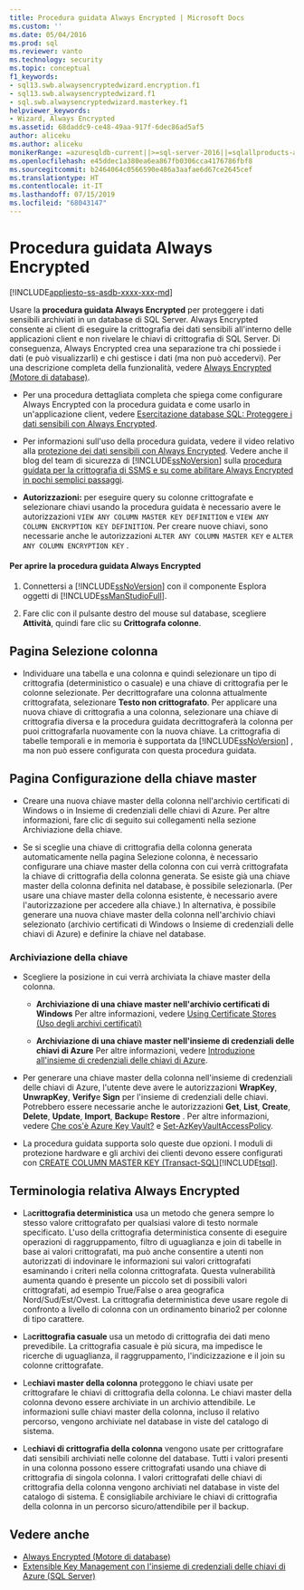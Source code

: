 ```yaml
---
title: Procedura guidata Always Encrypted | Microsoft Docs
ms.custom: ''
ms.date: 05/04/2016
ms.prod: sql
ms.reviewer: vanto
ms.technology: security
ms.topic: conceptual
f1_keywords:
- sql13.swb.alwaysencryptedwizard.encryption.f1
- sql13.swb.alwaysencryptedwizard.f1
- sql.swb.alwaysencryptedwizard.masterkey.f1
helpviewer_keywords:
- Wizard, Always Encrypted
ms.assetid: 68daddc9-ce48-49aa-917f-6dec86ad5af5
author: aliceku
ms.author: aliceku
monikerRange: =azuresqldb-current||>=sql-server-2016||=sqlallproducts-allversions||>=sql-server-linux-2017||=azuresqldb-mi-current
ms.openlocfilehash: e45ddec1a380ea6ea867fb0306cca4176786fbf8
ms.sourcegitcommit: b2464064c0566590e486a3aafae6d67ce2645cef
ms.translationtype: HT
ms.contentlocale: it-IT
ms.lasthandoff: 07/15/2019
ms.locfileid: "68043147"
---
```

# <a name="always-encrypted-wizard"></a>Procedura guidata Always Encrypted
[!INCLUDE[appliesto-ss-asdb-xxxx-xxx-md](../../../includes/appliesto-ss-asdb-xxxx-xxx-md.md)]

Usare la **procedura guidata Always Encrypted** per proteggere i dati sensibili archiviati in un database di SQL Server. Always Encrypted consente ai client di eseguire la crittografia dei dati sensibili all'interno delle applicazioni client e non rivelare le chiavi di crittografia di SQL Server. Di conseguenza, Always Encrypted crea una separazione tra chi possiede i dati (e può visualizzarli) e chi gestisce i dati (ma non può accedervi).  Per una descrizione completa della funzionalità, vedere [Always Encrypted &#40;Motore di database&#41;](../../../relational-databases/security/encryption/always-encrypted-database-engine.md).  
 
 - Per una procedura dettagliata completa che spiega come configurare Always Encrypted con la procedura guidata e come usarlo in un'applicazione client, vedere [Esercitazione database SQL: Proteggere i dati sensibili con Always Encrypted](https://azure.microsoft.com/documentation/articles/sql-database-always-encrypted/).  
 
 - Per informazioni sull'uso della procedura guidata, vedere il video relativo alla [protezione dei dati sensibili con Always Encrypted](https://channel9.msdn.com/events/DataDriven/SQLServer2016/AlwaysEncrypted). Vedere anche il blog del team di sicurezza di [!INCLUDE[ssNoVersion](../../../includes/ssnoversion-md.md)] sulla [procedura guidata per la crittografia di SSMS e su come abilitare Always Encrypted in pochi semplici passaggi](https://blogs.msdn.com/b/sqlsecurity/archive/2015/11/01/ssms-encryption-wizard-enabling-always-encrypted-made-easy.aspx).  
 
 - **Autorizzazioni:** per eseguire query su colonne crittografate e selezionare chiavi usando la procedura guidata è necessario avere le autorizzazioni `VIEW ANY COLUMN MASTER KEY DEFINITION` e `VIEW ANY COLUMN ENCRYPTION KEY DEFINITION`. Per creare nuove chiavi, sono necessarie anche le autorizzazioni `ALTER ANY COLUMN MASTER KEY` e `ALTER ANY COLUMN ENCRYPTION KEY` .  
 
 #### <a name="to-open-the-always-encrypted-wizard"></a>Per aprire la procedura guidata Always Encrypted
 
 1.  Connettersi a [!INCLUDE[ssNoVersion](../../../includes/ssnoversion-md.md)] con il componente Esplora oggetti di [!INCLUDE[ssManStudioFull](../../../includes/ssmanstudiofull-md.md)].  
   
 2.  Fare clic con il pulsante destro del mouse sul database, scegliere **Attività**, quindi fare clic su **Crittografa colonne**.  
   
 ## <a name="column-selection-page"></a>Pagina Selezione colonna
 - Individuare una tabella e una colonna e quindi selezionare un tipo di crittografia (deterministico o casuale) e una chiave di crittografia per le colonne selezionate. Per decrittografare una colonna attualmente crittografata, selezionare **Testo non crittografato**. Per applicare una nuova chiave di crittografia a una colonna, selezionare una chiave di crittografia diversa e la procedura guidata decrittograferà la colonna per puoi crittografarla nuovamente con la nuova chiave. La crittografia di tabelle temporali e in memoria è supportata da [!INCLUDE[ssNoVersion](../../../includes/ssnoversion-md.md)] , ma non può essere configurata con questa procedura guidata.  
 
## <a name="master-key-configuration-page"></a>Pagina Configurazione della chiave master  
 - Creare una nuova chiave master della colonna nell'archivio certificati di Windows o in Insieme di credenziali delle chiavi di Azure. Per altre informazioni, fare clic di seguito sui collegamenti nella sezione Archiviazione della chiave.  
 
 - Se si sceglie una chiave di crittografia della colonna generata automaticamente nella pagina Selezione colonna, è necessario configurare una chiave master della colonna con cui verrà crittografata la chiave di crittografia della colonna generata. Se esiste già una chiave master della colonna definita nel database, è possibile selezionarla. (Per usare una chiave master della colonna esistente, è necessario avere l'autorizzazione per accedere alla chiave.) In alternativa, è possibile generare una nuova chiave master della colonna nell'archivio chiavi selezionato (archivio certificati di Windows o Insieme di credenziali delle chiavi di Azure) e definire la chiave nel database.  
 
 ### <a name="key-storage"></a>**Archiviazione della chiave**  
 
 - Scegliere la posizione in cui verrà archiviata la chiave master della colonna.  
 
   - **Archiviazione di una chiave master nell'archivio certificati di Windows** Per altre informazioni, vedere [Using Certificate Stores (Uso degli archivi certificati)](/windows/desktop/SecCrypto/using-certificate-stores)  
 
   - **Archiviazione di una chiave master nell'insieme di credenziali delle chiavi di Azure** Per altre informazioni, vedere [Introduzione all'insieme di credenziali delle chiavi di Azure](https://azure.microsoft.com/documentation/articles/key-vault-get-started/).  
 
 - Per generare una chiave master della colonna nell'insieme di credenziali delle chiavi di Azure, l'utente deve avere le autorizzazioni **WrapKey**, **UnwrapKey**, **Verify**e **Sign** per l'insieme di credenziali delle chiavi. Potrebbero essere necessarie anche le autorizzazioni **Get**, **List**, **Create**, **Delete**, **Update**, **Import**, **Backup**e **Restore** . Per altre informazioni, vedere [Che cos'è Azure Key Vault?](https://azure.microsoft.com/documentation/articles/key-vault-whatis/) e [Set-AzKeyVaultAccessPolicy](/powershell/module/az.keyvault/set-azkeyvaultaccesspolicy).  
 
 - La procedura guidata supporta solo queste due opzioni. I moduli di protezione hardware e gli archivi dei clienti devono essere configurati con [CREATE COLUMN MASTER KEY &#40;Transact-SQL&#41;](../../../t-sql/statements/create-column-master-key-transact-sql.md)[!INCLUDE[tsql](../../../includes/tsql-md.md)].  
 
 ## <a name="always-encrypted-terms"></a>Terminologia relativa Always Encrypted  
 
 - La**crittografia deterministica** usa un metodo che genera sempre lo stesso valore crittografato per qualsiasi valore di testo normale specificato. L'uso della crittografia deterministica consente di eseguire operazioni di raggruppamento, filtro di uguaglianza e join di tabelle in base ai valori crittografati, ma può anche consentire a utenti non autorizzati di indovinare le informazioni sui valori crittografati esaminando i criteri nella colonna crittografata. Questa vulnerabilità aumenta quando è presente un piccolo set di possibili valori crittografati, ad esempio True/False o area geografica Nord/Sud/Est/Ovest. La crittografia deterministica deve usare regole di confronto a livello di colonna con un ordinamento binario2 per colonne di tipo carattere.  
 
 - La**crittografia casuale** usa un metodo di crittografia dei dati meno prevedibile. La crittografia casuale è più sicura, ma impedisce le ricerche di uguaglianza, il raggruppamento, l'indicizzazione e il join su colonne crittografate.  

 - Le**chiavi master della colonna** proteggono le chiavi usate per crittografare le chiavi di crittografia della colonna. Le chiavi master della colonna devono essere archiviate in un archivio attendibile. Le informazioni sulle chiavi master della colonna, incluso il relativo percorso, vengono archiviate nel database in viste del catalogo di sistema.  

 - Le**chiavi di crittografia della colonna** vengono usate per crittografare dati sensibili archiviati nelle colonne del database. Tutti i valori presenti in una colonna possono essere crittografati usando una chiave di crittografia di singola colonna. I valori crittografati delle chiavi di crittografia della colonna vengono archiviati nel database in viste del catalogo di sistema. È consigliabile archiviare le chiavi di crittografia della colonna in un percorso sicuro/attendibile per il backup.  

 ## <a name="see-also"></a>Vedere anche  
 - [Always Encrypted &#40;Motore di database&#41;](../../../relational-databases/security/encryption/always-encrypted-database-engine.md)   
 - [Extensible Key Management con l'insieme di credenziali delle chiavi di Azure &#40;SQL Server&#41;](../../../relational-databases/security/encryption/extensible-key-management-using-azure-key-vault-sql-server.md)  
